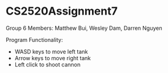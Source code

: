 # CS2520Assignment7
Group 6
Members: Matthew Bui, Wesley Dam, Darren Nguyen

Program Functionality:
- WASD keys to move left tank
- Arrow keys to move right tank
- Left click to shoot cannon
